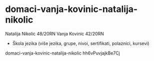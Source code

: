 # domaci-vanja-kovinic-natalija-nikolic
Natalija Nikolic 48/20RN
Vanja Kovinic 42/20RN

* Škola jezika (više jezika, grupe, nivoi, sertifikati, polaznici, kursevi)

domaci-vanja-kovinic-natalija-nikolic
hh6vPuvjajkBe7Cj
